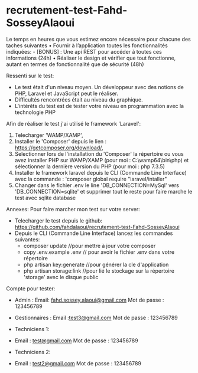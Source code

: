 # recrutement-test-Fahd-SosseyAlaoui

Le temps en heures que vous estimez encore nécessaire pour chacune des taches suivantes
	• Fournir à l’application toutes les fonctionnalités indiquées:
		- [BONUS] : Une api REST pour accéder à toutes ces informations (24h)
	• Réaliser le design et vérifier que tout fonctionne, autant en termes de fonctionnalité que de sécurité (48h)

Ressenti sur le test:
- Le test était d'un niveau moyen. Un développeur avec des notions de PHP, Laravel et JavaScript peut le réaliser.
- Difficultés rencontrées était au niveau du graphique.
- L'intérêts du test est de tester votre niveau en programmation avec la technologie PHP

Afin de réaliser le test j'ai utilisé le framework 'Laravel':
1. Telecharger 'WAMP/XAMP',
2. Installer le 'Composer' depuis le lien : https://getcomposer.org/download/,
3. Selectionner lors de l'installation du 'Composer' la répertoire ou vous avez installer PHP sur WAMP/XAMP
(pour moi : C:\wamp64\bin\php) et sélectionner la dernière version du PHP (pour moi : php 7.3.5)
4. Installer le framework laravel depuis le CLI (Commande Line Interface) avec la commande : 'composer global require "laravel/intaller"
5. Changer dans le fichier .env le line 'DB_CONNECTION=MySql' vers 'DB_CONNECTION=sqlite' et supprimer tout le reste pour
faire marche le test avec sqlite database

Annexes:
Pour faire marcher mon test sur votre server:
- Telecharger le test depuis le github: https://github.com/fahdalaoui/recrutement-test-Fahd-SosseyAlaoui
- Depuis le CLI (Commande Line Interface) lancez les commandes suivantes:
	- composer update //pour mettre à jour votre composer
	- copy .env.example .env // pour avoir le fichier .env dans votre répertoire
	- php artisan key:generate //pour générer la cle d'application
	- php artisan storage:link //pour lié le stockage sur la répertoire 'storage' avec le disque public


Compte pour tester: 
- Admin :
Email: fahd.sossey.alaoui@gmail.com
Mot de passe : 123456789

- Gestionnaires : 
Email :test3@gmail.com
Mot de passe : 123456789

- Techniciens 1:
- Email : test@gmail.com
Mot de passe : 123456789

- Techniciens 2:
- Email : test2@gmail.com
Mot de passe : 123456789
